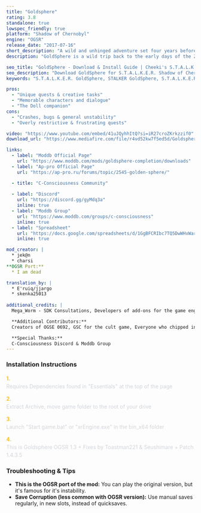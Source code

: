 ```yaml
---
title: "Goldsphere"
rating: 3.8
standalone: true
lowspec_friendly: true
platform: "Shadow of Chernobyl"
engine: "OGSR"
release_date: "2017-07-16"
short_description: "A wild and unhinged adventure set four years before Shadow of Chernobyl, mixing lots of open quests, puzzles, and bizarre occult mysteries. Full of Roadside Picnic references, it turns the Zone into a chaotic, unpredictable experience."
description: "GoldSphere is a wild trip back to the early days of the Zone. You play as Zhekan, one of the first stalkers, chasing the legend of the Wish Granter. <br> The mod is full of unique, creative quests and mechanics, great characters to meet, aeras to explore with weird puzzles, strange anomalies, and tons of hidden secrets. And you even have a creepy Doll companion to guide you through this world full of Roadside Picnic references, dark humor, and unexpected twists. <br> It can be buggy with some frustrating quests at times, but still, GoldSphere is considered a legendary, 'must-play once' mod despite its flaws. Especially when you realize it's the impressive work of a single developer."

seo_title: "GoldSphere - Download & Install Guide | Cheeki's S.T.A.L.K.E.R. Mods Archive"
seo_description: "Download GoldSphere for S.T.A.L.K.E.R. Shadow of Chernobyl. Complete installation guide, gameplay features, and detailed review on Cheeki's S.T.A.L.K.E.R. Mods Archive"
keywords: "S.T.A.L.K.E.R. GoldSphere, STALKER GoldSphere, S.T.A.L.K.E.R. story mods, STALKER story mods, Shadow of Chernobyl mods, STALKER Shadow of Chernobyl mods, Best STALKER Shadow of Chernobyl mods, best S.T.A.L.K.E.R. mods 2025, best STALKER mods 2025, immersive STALKER mod, best STALKER mod, Cheeki Breeki"

pros:
  - "Unique quests & creative tasks"
  - "Memorable characters and dialogue"
  - "The Doll companion"
cons:
  - "Crashes, bugs & general unstability"
  - "Overly restrictive & frustrating quests"

video: "https://www.youtube.com/embed/41uJQyhhItQ?si=iR27croZKrkzzif0"
download_url: "https://www.mediafire.com/file/r4vd52kw7f5ed5d/Goldsphere_%255BOGSR%255D.7z/file"

links:    
  - label: "Moddb Official Page"
    url: "https://www.moddb.com/mods/goldsphere-completion/downloads"
  - label: "Ap-pro Official Page"
    url: "https://ap-pro.ru/forums/topic/2545-golden-sphere/"

  - title: "C-Consciousness Community"
  
  - label: "Discord"
    url: "https://discord.gg/gyMdq3a"
    inline: true
  - label: "Moddb Group"
    url: "https://www.moddb.com/groups/c-consciousness"
    inline: true
  - label: "Spreadsheet"
    url: "https://docs.google.com/spreadsheets/d/1GgBFCRIbc7TQ5DwWHvWaridX1G64PYoWItkLyr3pBPk/edit?gid=0#gid=0"
    inline: true

mod_creator: |
  * jek@n
  * charsi
**OGSR Port:**
  * I am dead

translation_by: |
  * E'ruiq/jjargo 
  * skenka25013
    
additional_credits: |
  Mega_Worm - SDK Consultations, Developers of add-ons for the game engine v.10007, Rafael, Andrey S, TehTron, Assol and Olya - testers, Vlador and Pidzhoe - voicing the characters' phrases, Phorumer, Ed_rez, Editor46, Fedot "qwqwqw" - models of weapons and NPCs, Artos - scripting modules, Voltmod - working on sounds

  **Additional Contributors:**
  Creators of OGSE 0692, GSC for the cult game, Everyone who chipped in for Zhekan for new equipment, Unofficial Patch: drCarabas, Hoperise, kamray27, nasar75, sergei27shus, Sharomet, 13stalker13, OGSR Engine developers: kroddin, dsh

  **Special Thanks:**
  C-Consciousness Discord & Moddb Group
---
```


### Installation Instructions

<div class="space-y-3 mt-4">
  <div class="flex items-start" style="gap: 0.75rem; margin-bottom: 0.75rem;">
    <span style="color: #fbbf24 !important; font-weight: bold; font-size: 0.875rem; flex-shrink: 0; line-height: 1.5; min-width: 1.2rem;">1.</span>
    <div style="flex: 1; line-height: 1.5;">
      <p style="margin: 0; color: #d1d5db;">Requires Dependencies found in "Essentials" at the top of the page</p>
    </div>
  </div>

  <div class="flex items-start" style="gap: 0.75rem; margin-bottom: 0.75rem;">
    <span style="color: #fbbf24 !important; font-weight: bold; font-size: 0.875rem; flex-shrink: 0; line-height: 1.5; min-width: 1.2rem;">2.</span>
    <div style="flex: 1; line-height: 1.5;">
      <p style="margin: 0; color: #d1d5db;">Extract Archive, move game folder to the root of your drive</p>
    </div>
  </div>

  <div class="flex items-start" style="gap: 0.75rem; margin-bottom: 0.75rem;">
    <span style="color: #fbbf24 !important; font-weight: bold; font-size: 0.875rem; flex-shrink: 0; line-height: 1.5; min-width: 1.2rem;">3.</span>
    <div style="flex: 1; line-height: 1.5;">
      <p style="margin: 0; color: #d1d5db;">Launch "Start game.bat" or "xrEngine.exe" in the bin_x64 folder</p>
    </div>
  </div>

  <div class="flex items-start" style="gap: 0.75rem; margin-bottom: 0.75rem;">
    <span style="color: #fbbf24 !important; font-weight: bold; font-size: 0.875rem; flex-shrink: 0; line-height: 1.5; min-width: 1.2rem;">4.</span>
    <div style="flex: 1; line-height: 1.5;">
      <p style="margin: 0; color: #d1d5db;">This is Goldsphere OGSR 1.3 + Fixes by Toastman221 & Seushimare + Patch 1.4.3.5</p>
    </div>
  </div>
</div>

### Troubleshooting & Tips

- **This is the OGSR port of the mod:** You can play the original version, but it's famous for it's instability.
- **Save Corruption (less common with OGSR version):** Use manual saves regularly, in new slots, instead of quicksaves.
